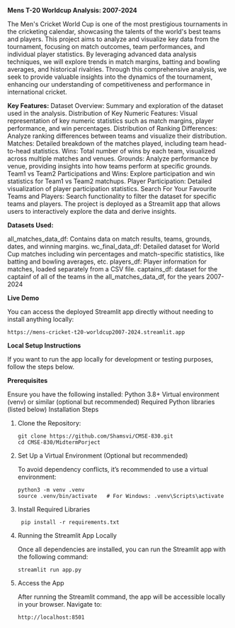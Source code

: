 **Mens T-20 Worldcup Analysis: 2007-2024**

The Men's Cricket World Cup is one of the most prestigious tournaments in the cricketing calendar, showcasing the talents of the world's best teams and players. This project aims to analyze and visualize key data from the tournament, focusing on match outcomes, team performances, and individual player statistics. By leveraging advanced data analysis techniques, we will explore trends in match margins, batting and bowling averages, and historical rivalries. Through this comprehensive analysis, we seek to provide valuable insights into the dynamics of the tournament, enhancing our understanding of competitiveness and performance in international cricket.

**Key Features:**
    Dataset Overview: Summary and exploration of the dataset used in the analysis.
    Distribution of Key Numeric Features: Visual representation of key numeric statistics such as match margins, player performance, and win percentages.
    Distribution of Ranking Differences: Analyze ranking differences between teams and visualize their distribution.
    Matches: Detailed breakdown of the matches played, including team head-to-head statistics.
    Wins: Total number of wins by each team, visualized across multiple matches and venues.
    Grounds: Analyze performance by venue, providing insights into how teams perform at specific grounds.
    Team1 vs Team2 Participations and Wins: Explore participation and win statistics for Team1 vs Team2 matchups.
    Player Participation: Detailed visualization of player participation statistics.
    Search For Your Favourite Teams and Players: Search functionality to filter the dataset for specific teams and players.
    The project is deployed as a Streamlit app that allows users to interactively explore the data and derive insights.

**Datasets Used:**

  all_matches_data_df: Contains data on match results, teams, grounds, dates, and winning margins.
  wc_final_data_df: Detailed dataset for World Cup matches including win percentages and match-specific statistics, like batting and bowling averages, etc.
  players_df: Player information for matches, loaded separately from a CSV file.
  captains_df: dataset for the captainf of all of the teams in the all_matches_data_df, for the years 2007-2024
    
**Live Demo**

You can access the deployed Streamlit app directly without needing to install anything locally:
````
https://mens-cricket-t20-worldcup2007-2024.streamlit.app
`````

**Local Setup Instructions**

If you want to run the app locally for development or testing purposes, follow the steps below.

**Prerequisites**

Ensure you have the following installed:
    Python 3.8+
    Virtual environment (venv) or similar (optional but recommended)
    Required Python libraries (listed below)
Installation Steps
1. Clone the Repository:
   `````
   git clone https://github.com/Shamsvi/CMSE-830.git
   cd CMSE-830/MidtermPorject

2. Set Up a Virtual Environment (Optional but recommended)

   To avoid dependency conflicts, it’s recommended to use a virtual environment:
   ````
   python3 -m venv .venv
   source .venv/bin/activate   # For Windows: .venv\Scripts\activate
4. Install Required Libraries
   ````
    pip install -r requirements.txt
5. Running the Streamlit App Locally

    Once all dependencies are installed, you can run the Streamlit app with the following command:
   `````
   streamlit run app.py
7. Access the App

    After running the Streamlit command, the app will be accessible locally in your browser. Navigate to:
    `````
    http://localhost:8501
    `````

